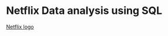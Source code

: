 # Netflix Data analysis using SQL 


[Netflix logo](https://github.com/nishicool/Netflix_sql-_project/blob/main/Netflix_Symbol_RGB.png)
